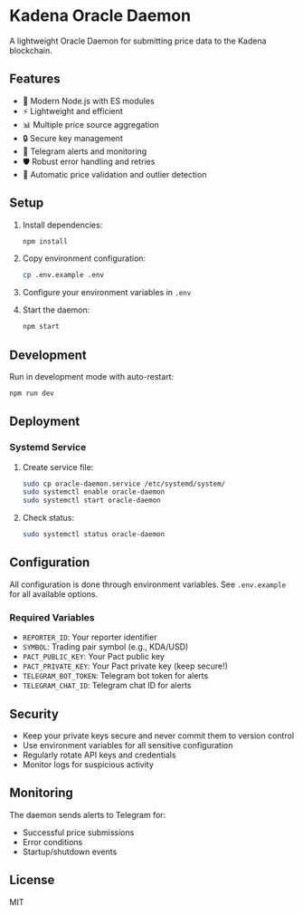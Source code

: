 # Kadena Oracle Daemon

A lightweight Oracle Daemon for submitting price data to the Kadena blockchain.

## Features

- 🚀 Modern Node.js with ES modules
- ⚡ Lightweight and efficient
- 📊 Multiple price source aggregation
- 🔒 Secure key management
- 📱 Telegram alerts and monitoring
- 🛡️ Robust error handling and retries
- 🔄 Automatic price validation and outlier detection

## Setup

1. Install dependencies:
   ```bash
   npm install
   ```

2. Copy environment configuration:
   ```bash
   cp .env.example .env
   ```

3. Configure your environment variables in `.env`

4. Start the daemon:
   ```bash
   npm start
   ```

## Development

Run in development mode with auto-restart:
```bash
npm run dev
```

## Deployment

### Systemd Service

1. Create service file:
   ```bash
   sudo cp oracle-daemon.service /etc/systemd/system/
   sudo systemctl enable oracle-daemon
   sudo systemctl start oracle-daemon
   ```

2. Check status:
   ```bash
   sudo systemctl status oracle-daemon
   ```

## Configuration

All configuration is done through environment variables. See `.env.example` for all available options.

### Required Variables

- `REPORTER_ID`: Your reporter identifier
- `SYMBOL`: Trading pair symbol (e.g., KDA/USD)
- `PACT_PUBLIC_KEY`: Your Pact public key
- `PACT_PRIVATE_KEY`: Your Pact private key (keep secure!)
- `TELEGRAM_BOT_TOKEN`: Telegram bot token for alerts
- `TELEGRAM_CHAT_ID`: Telegram chat ID for alerts

## Security

- Keep your private keys secure and never commit them to version control
- Use environment variables for all sensitive configuration
- Regularly rotate API keys and credentials
- Monitor logs for suspicious activity

## Monitoring

The daemon sends alerts to Telegram for:
- Successful price submissions
- Error conditions
- Startup/shutdown events

## License

MIT
